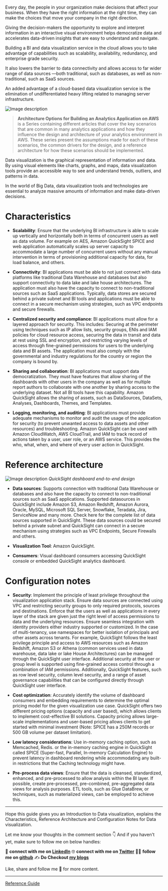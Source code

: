 Every day, the people in your organization make decisions that affect your business. When they have the right information at the right time, they can make the choices that move your company in the right direction. 

Giving the decision-makers the opportunity to explore and interpret information in an interactive visual environment helps democratize data and accelerates data-driven insights that are easy to understand and navigate.

Building a BI and data visualization service in the cloud allows you to take advantage of capabilities such as scalability, availability, redundancy, and enterprise grade security. 

It also lowers the barrier to data connectivity and allows access to far wider range of data sources —both traditional, such as databases, as well as non-traditional, such as SaaS sources. 

An added advantage of a cloud-based data visualization service is the elimination of undifferentiated heavy lifting related to managing server infrastructure.

![Image description](https://dev-to-uploads.s3.amazonaws.com/uploads/articles/2j6nqt147721nnhonnwf.png)

> **Architecture Options for Building an Analytics Application on AWS** is a Series containing different articles that cover the key scenarios that are common in many analytics applications and how they influence the design and architecture of your analytics environment in AWS. These series present the assumptions made for each of these scenarios, the common drivers for the design, and a reference architecture for how these scenarios should be implemented.  

Data visualization is the graphical representation of information and data. By using visual elements like charts, graphs, and maps, data visualization tools provide an accessible way to see and understand trends, outliers, and patterns in data.

In the world of Big Data, data visualization tools and technologies are essential to analyze massive amounts of information and make data-driven decisions.

# Characteristics

 * **Scalability**: Ensure that the underlying BI infrastructure is able to scale up vertically and horizontally both in terms of concurrent users as well as data volume. For example on AES, Amazon QuickSight SPICE and web application automatically scales up server capacity to accommodate a large number of concurrent users without any manual intervention in terms of provisioning additional capacity for data, for load balance, and others.

 * **Connectivity**: BI applications must be able to not just connect with data platforms like traditional Data Warehouse and databases but also support connectivity to data lake and lake house architectures. The application must also have the capacity to connect to non-traditional sources such as SaaS applications. Typically, data stores are secured behind a private subnet and BI tools and applications must be able to connect in a secure mechanism using strategies, such as VPC endpoints and secure firewalls.

 * **Centralized security and compliance**: BI applications must allow for a layered approach for security. This includes: Securing at the perimeter using techniques such as IP allow lists, security groups, ENIs and IAM policies for cloud resource access, securing the data in transit and data at rest using SSL and encryption, and restricting varying levels of access through fine-grained permissions for users to the underlying data and BI assets. The application must also comply with the governmental and industry regulations for the country or region the company is bound by.

 * **Sharing and collaboration**: BI applications must support data democratization. They must have features that allow sharing of the dashboards with other users in the company as well as for multiple report authors to collaborate with one another by sharing access to the underlying dataset. Not all BI tools have this capability. Amazon QuickSight allows the sharing of assets, such as DataSources, DataSets, Analyses, Dashboards, Themes, and Templates.

 * **Logging, monitoring, and auditing**: BI applications must provide adequate mechanisms to monitor and audit the usage of the application for security (to prevent unwanted access to data assets and other resources) and troubleshooting. 
Amazon QuickSight can be used with Amazon CloudWatch, AWS CloudTrail, and IAM to track record of actions taken by a user, user role, or an AWS service. This provides the who, what, when, and where of every user action in QuickSight.

# Reference architecture

![Image description](https://dev-to-uploads.s3.amazonaws.com/uploads/articles/tpe8q7z81y14lvaub14t.png)
*QuickSight dashboard end-to-end design*

* **Data sources**: Supports connection with traditional Data Warehouse or databases and also have the capacity to connect to non-traditional sources such as SaaS applications. 
Supported datasources in QuickSight include Amazon S3, Amazon Redshift, Amazon Aurora, Oracle, MySQL, Microsoft SQL Server, Snowflake, Teradata, Jira, ServiceNow and many more. 
Check here for the complete list of data sources supported in QuickSight. These data sources could be secured behind a private subnet and QuickSight can connect in a secure mechanism using strategies such as VPC Endpoints, Secure Firewalls and others.

* **Visualization Tool**: Amazon QuickSight.

* **Consumers**: Visual dashboard consumers accessing QuickSight console or embedded QuickSight analytics dashboard. 

# Configuration notes

* **Security**: Implement the principle of least privilege throughout the visualization application stack. Ensure data sources are connected using VPC and restricting security groups to only required protocols, sources and destinations. 
Enforce that the users as well as applications in every layer of the stack are given just the right level of access permissions to data and the underlying resources. Ensure seamless integration with identity providers either industry supported or customized. In the case of multi-tenancy, use namespaces for better isolation of principals and other assets across tenants. 
For example, QuickSight follows the least privilege principle and access to AWS resources such as Amazon Redshift, Amazon S3 or Athena (common services used in data warehouse, data lake or lake House Architectures) can be managed through the QuickSight user interface. 
Additional security at the user or group level is supported using fine-grained access control through a combination of IAM permissions. 
Additionally, QuickSight features, such as row level security, column level security, and a range of asset governance capabilities that can be configured directly through QuickSight user interface.

* **Cost optimization**: Accurately identify the volume of dashboard consumers and embedding requirements to determine the optimal pricing model for the given visualization use case. QuickSight offers two different pricing options (capacity and user based), which allows clients to implement cost-effective BI solutions. 
Capacity pricing allows large-scale implementations and user-based pricing allows clients to get started with minimal investment (Note: SPICE has a 250M records or 500 GB volume per dataset limitation).

* **Low latency considerations**: Use in-memory caching option, such as Memcached, Redis. or the in-memory caching engine in QuickSight called SPICE (Super-fast, Parallel, In-memory Calculation Engine) to prevent latency in dashboard rendering while accommodating any built-in restrictions that the Caching technology might have.

* **Pre-process data views**: Ensure that the data is cleansed, standardized, enhanced, and pre-processed to allow analysis within the BI layer. If possible, create pre-processed, pre-combined, pre-aggregated data views for analysis purposes. ETL tools, such as Glue DataBrew, or techniques, such as materialized views, can be employed to achieve this.

---

Hope this guide gives you an Introduction to Data visualization, explains the Characteristics, Reference Architecture and Configuration Notes for Data visualization.

Let me know your thoughts in the comment section 👇
And if you haven't yet, make sure to follow me on below handles:

👋 **connect with me on [LinkedIn](https://www.linkedin.com/in/adit-modi-2a4362191/)**
🤓 **connect with me on [Twitter](https://twitter.com/adi_12_modi)**
🐱‍💻 **follow me on [github](https://github.com/AditModi)**
✍️ **Do Checkout [my blogs](https://aditmodi.hashnode.dev)** 

Like, share and follow me 🚀 for more content.

---

[Reference Guide](https://docs.aws.amazon.com/wellarchitected/latest/analytics-lens/data-visualization.html)